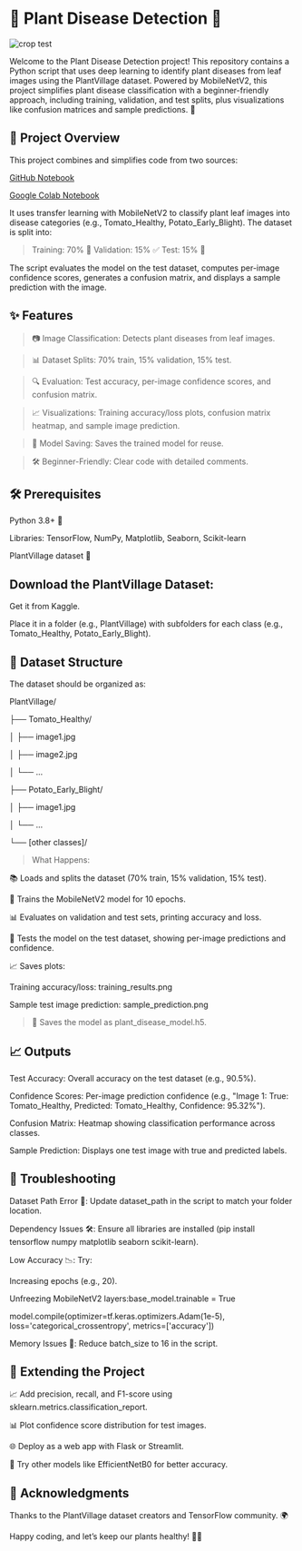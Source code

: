 # 🌱 Plant Disease Detection 🌿


![crop test](https://github.com/user-attachments/assets/35fcf1db-e079-48ea-a00d-e72b99766220)

Welcome to the Plant Disease Detection project! This repository contains a Python script that uses deep learning to identify plant diseases from leaf images using the PlantVillage dataset. Powered by MobileNetV2, this project simplifies plant disease classification with a beginner-friendly approach, including training, validation, and test splits, plus visualizations like confusion matrices and sample predictions. 🚀

## 📖 Project Overview
This project combines and simplifies code from two sources:

[GitHub Notebook](https://github.com/joyashre/Plant-Disease-Detection/blob/main/Crop_test.ipynb)

[Google Colab Notebook](https://colab.research.google.com/drive/1SgNmfDhtGkP2yH1zhodkn-JlznMEfKzq?usp=sharing)

It uses transfer learning with MobileNetV2 to classify plant leaf images into disease categories (e.g., Tomato_Healthy, Potato_Early_Blight). The dataset is split into:

> Training: 70% 🧠
> Validation: 15% ✅
> Test: 15% 🧪

The script evaluates the model on the test dataset, computes per-image confidence scores, generates a confusion matrix, and displays a sample prediction with the image.

## ✨ Features

> 📷 Image Classification: Detects plant diseases from leaf images.

> 📊 Dataset Splits: 70% train, 15% validation, 15% test.

> 🔍 Evaluation: Test accuracy, per-image confidence scores, and confusion matrix.

> 📈 Visualizations: Training accuracy/loss plots, confusion matrix heatmap, and sample image prediction.

> 💾 Model Saving: Saves the trained model for reuse.

> 🛠 Beginner-Friendly: Clear code with detailed comments.


## 🛠 Prerequisites

Python 3.8+ 🐍

Libraries: TensorFlow, NumPy, Matplotlib, Seaborn, Scikit-learn

PlantVillage dataset 📂


## Download the PlantVillage Dataset:

Get it from Kaggle.

Place it in a folder (e.g., PlantVillage) with subfolders for each class (e.g., Tomato_Healthy, Potato_Early_Blight).



## 📂 Dataset Structure

The dataset should be organized as:

PlantVillage/

├── Tomato_Healthy/

│   ├── image1.jpg

│   ├── image2.jpg

│   └── ...

├── Potato_Early_Blight/

│   ├── image1.jpg

│   └── ...

└── [other classes]/


> What Happens:

📚 Loads and splits the dataset (70% train, 15% validation, 15% test).

🧠 Trains the MobileNetV2 model for 10 epochs.

📊 Evaluates on validation and test sets, printing accuracy and loss.

🔎 Tests the model on the test dataset, showing per-image predictions and confidence.

📈 Saves plots:

Training accuracy/loss: training_results.png

Sample test image prediction: sample_prediction.png


> 💾 Saves the model as plant_disease_model.h5.



## 📈 Outputs

Test Accuracy: Overall accuracy on the test dataset (e.g., 90.5%).

Confidence Scores: Per-image prediction confidence (e.g., "Image 1: True: Tomato_Healthy, Predicted: Tomato_Healthy, Confidence: 95.32%").

Confusion Matrix: Heatmap showing classification performance across classes.

Sample Prediction: Displays one test image with true and predicted labels.

## 🐛 Troubleshooting

Dataset Path Error 📍: Update dataset_path in the script to match your folder location.

Dependency Issues 🛠: Ensure all libraries are installed (pip install tensorflow numpy matplotlib seaborn scikit-learn).

Low Accuracy 📉: Try:

Increasing epochs (e.g., 20).

Unfreezing MobileNetV2 layers:base_model.trainable = True

model.compile(optimizer=tf.keras.optimizers.Adam(1e-5), loss='categorical_crossentropy', metrics=['accuracy'])


Memory Issues 💾: Reduce batch_size to 16 in the script.

## 🌟 Extending the Project

📈 Add precision, recall, and F1-score using sklearn.metrics.classification_report.

📊 Plot confidence score distribution for test images.

🌐 Deploy as a web app with Flask or Streamlit.

🧠 Try other models like EfficientNetB0 for better accuracy.


## 🙌 Acknowledgments

Thanks to the PlantVillage dataset creators and TensorFlow community. 🌍


Happy coding, and let’s keep our plants healthy! 🌿🚀

